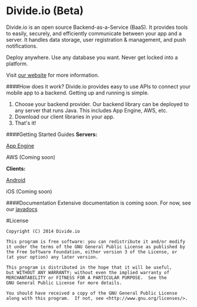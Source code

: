 Divide.io (Beta)
===========

Divide.io is an open source Backend-as-a-Service (BaaS). It provides tools to easily, securely, and efficiently communicate between your app and a server. It handles data storage, user registration & management, and push notifications.

Deploy anywhere. Use any database you want. Never get locked into a platform.

Visit [our website](http://www.divide.io/) for more information.

####How does it work?
Divide.io provides easy to use APIs to connect your mobile app to a backend. Getting up and running is simple.

1. Choose your backend provider. Our backend library can be deployed to any server that runs Java. This includes App Engine, AWS, etc.
2. Download our client libraries in your app.
3. That's it!

####Getting Started Guides
**Servers:**

[App Engine](http://www.divide.io/get_started/app_engine)

AWS (Coming soon)

**Clients:**

[Android](http://www.divide.io/get_started/android)

iOS (Coming soon)

####Documentation
Extensive documentation is coming soon. For now, see our [javadocs](http://hiddenstage.github.io/divide-docs/javadocs/)

#License
```
Copyright (C) 2014 Divide.io

This program is free software: you can redistribute it and/or modify
it under the terms of the GNU General Public License as published by
the Free Software Foundation, either version 3 of the License, or
(at your option) any later version.

This program is distributed in the hope that it will be useful,
but WITHOUT ANY WARRANTY; without even the implied warranty of
MERCHANTABILITY or FITNESS FOR A PARTICULAR PURPOSE.  See the
GNU General Public License for more details.

You should have received a copy of the GNU General Public License
along with this program.  If not, see <http://www.gnu.org/licenses/>.
```
